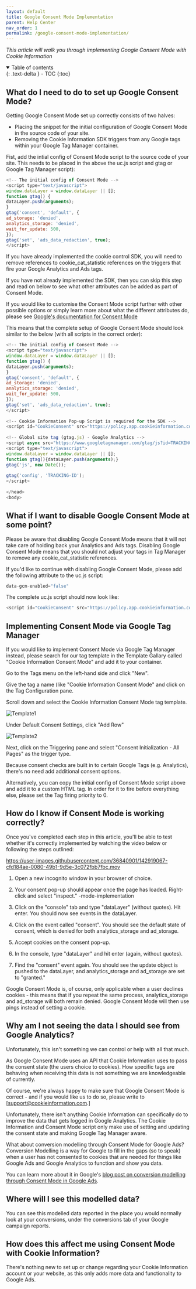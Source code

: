 ```yaml
---
layout: default
title: Google Consent Mode Implementation
parent: Help Center
nav_order: 1
permalink: /google-consent-mode-implementation/
---
```


_This article will walk you through implementing Google Consent Mode with Cookie Information_

<details open markdown="block">
  <summary>
    Table of contents
  </summary>
  {: .text-delta }
- TOC
{:toc}
</details>

## What do I need to do to set up Google Consent Mode?

Getting Google Consent Mode set up correctly consists of two halves:

- Placing the snippet for the initial configuration of Google Consent Mode in the source code of your site. 
- Removing the Cookie Information SDK triggers from any Google tags within your Google Tag Manager container.


Fist, add the intial config of Consent Mode script to the source code of your site. This needs to be placed in the <head> above the uc.js script and gtag or Google Tag Manager script):
  
```js
<!-- The initial config of Consent Mode -->
<script type="text/javascript">
window.dataLayer = window.dataLayer || [];
function gtag() {
dataLayer.push(arguments);
}
gtag('consent', 'default', {
ad_storage: 'denied',
analytics_storage: 'denied',
wait_for_update: 500,
});
gtag('set', 'ads_data_redaction', true);
</script>
```

If you have already implemented the cookie control SDK, you will need to remove references to cookie_cat_statistic references on the triggers that fire your Google Analytics and Ads tags.

If you have not already implemented the SDK, then you can skip this step and read on below to see what other attributes can be added as part of Consent Mode.

If you would like to customise the Consent Mode script further with other possible options or simply learn more about what the different attributes do, please see [Google's documentation for Consent Mode]()

This means that the complete setup of Google Consent Mode should look similar to the below (with all scripts in the correct order):

```js
<!-- The initial config of Consent Mode -->
<script type="text/javascript">
window.dataLayer = window.dataLayer || [];
function gtag() {
dataLayer.push(arguments);
}
gtag('consent', 'default', {
ad_storage: 'denied',
analytics_storage: 'denied',
wait_for_update: 500,
});
gtag('set', 'ads_data_redaction', true);
</script>
​
<!-- Cookie Information Pop-up Script is required for the SDK -->
<script id="CookieConsent" src="https://policy.app.cookieinformation.com/uc.js" data-culture="EN" type="text/javascript"></script>
​
<!-- Global site tag (gtag.js) - Google Analytics -->
<script async src="https://www.googletagmanager.com/gtag/js?id=TRACKING-ID"></script>
<script type="text/javascript">
window.dataLayer = window.dataLayer || [];
function gtag(){dataLayer.push(arguments);}
gtag('js', new Date());
​
gtag('config', 'TRACKING-ID');
</script>
​
</head>
<body>
```

## What if I want to disable Google Consent Mode at some point?
  
Please be aware that disabling Google Consent Mode means that it will not take care of holding back your Analytics and Ads tags. Disabling Google Consent Mode means that you should not adjust your tags in Tag Manager to remove any cookie_cat_statistic references.

If you'd like to continue with disabling Google Consent Mode, please add the following attribute to the uc.js script:

```js
data-gcm-enabled="false"
```
  
The complete uc.js script should now look like:
  
```js
<script id="CookieConsent" src="https://policy.app.cookieinformation.com/uc.js" data-culture="EN" data-gcm-enabled="false" type="text/javascript"></script>
```

## Implementing Consent Mode via Google Tag Manager

If you would like to implement Consent Mode via Google Tag Manager instead, please search for our tag template in the Template Gallary called "Cookie Information Consent Mode" and add it to your container.

Go to the Tags menu on the left-hand side and click "New". 

Give the tag a name (like "Cookie Information Consent Mode" and click on the Tag Configuration pane. 

Scroll down and select the Cookie Information Consent Mode tag template.

![Template1](../assets/consent-mode-implementation/tag-template-1.png)

Under Default Consent Settings, click "Add Row"

![Template2](../assets/consent-mode-implementation/tag-template-2.png)
 
Next, click on the Triggering pane and select "Consent Initialization - All Pages" as the trigger type.

Because consent checks are built in to certain Google Tags (e.g. Analytics), there's no need add additional consent options.

Alternatively, you can copy the initial config of Consent Mode script above and add it to a custom HTML tag. In order for it to fire before everything else, please set the Tag firing priority to 0.

## How do I know if Consent Mode is working correctly?
  
Once you've completed each step in this article, you'll be able to test whether it's correctly implemented by watching the video below or following the steps outlined:

https://user-images.githubusercontent.com/36840901/142919067-cfd184ae-0080-49b1-9d5e-3c072fbb7fbc.mov


1. Open a new incognito window in your browser of choice.

2. Your consent pop-up should appear once the page has loaded. Right-click and select "inspect."
-mode-implementation
3. Click on the "console" tab and type "dataLayer" (without quotes). Hit enter. You should now see events in the dataLayer.

4. Click on the event called "consent". You should see the default state of consent, which is denied for both analytics_storage and ad_storage.

5. Accept cookies on the consent pop-up.

6. In the console, type "dataLayer" and hit enter (again, without quotes).

7. Find the "consent" event again. You should see the update object is pushed to the dataLayer, and analytics_storage and ad_storage are set to "granted."

Google Consent Mode is, of course, only applicable when a user declines cookies - this means that if you repeat the same process, analytics_storage and ad_storage will both remain denied. Google Consent Mode will then use pings instead of setting a cookie.

## Why am I not seeing the data I should see from Google Analytics?
  
Unfortunately, this isn't something we can control or help with all that much.

As Google Consent Mode uses an API that Cookie Information uses to pass the consent state (the users choice to cookies). How specific tags are behaving when receiving this data is not something we are knowledgeable of currently.

Of course, we're always happy to make sure that Google Consent Mode is correct - and if you would like us to do so, please write to [support@cookieinformation.com.]

Unfortunately, there isn't anything Cookie Information can specifically do to improve the data that gets logged in Google Analytics. The Cookie Information and Consent Mode script only make use of setting and updating the consent state and making Google Tag Manager aware.

What about conversion modelling through Consent Mode for Google Ads?
Conversion Modelling is a way for Google to fill in the gaps (so to speak) when a user has not consented to cookies that are needed for things like Google Ads and Google Analytics to function and show you data.

You can learn more about it in Google's [blog post on conversion modelling through Consent Mode in Google Ads]().

## Where will I see this modelled data?
  
You can see this modelled data reported in the place you would normally look at your conversions, under the conversions tab of your Google campaign reports.

## How does this affect me using Consent Mode with Cookie Information?
  
There's nothing new to set up or change regarding your Cookie Information account or your website, as this only adds more data and functionality to Google Ads.

